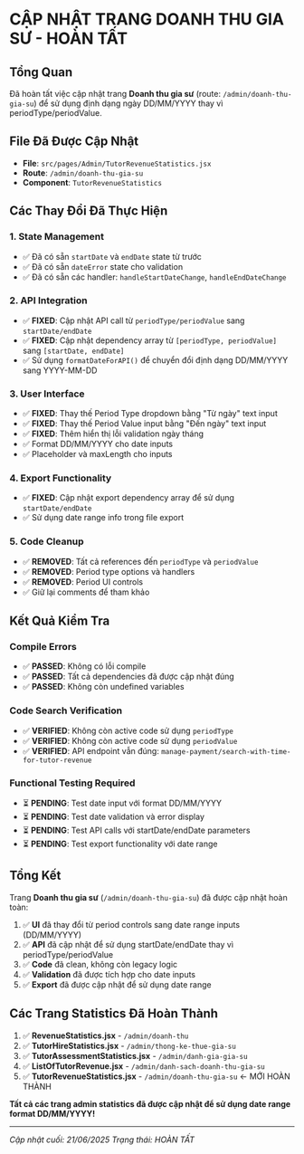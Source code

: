 # CẬP NHẬT TRANG DOANH THU GIA SƯ - HOÀN TẤT

## Tổng Quan

Đã hoàn tất việc cập nhật trang **Doanh thu gia sư** (route: `/admin/doanh-thu-gia-su`) để sử dụng định dạng ngày DD/MM/YYYY thay vì periodType/periodValue.

## File Đã Được Cập Nhật

- **File**: `src/pages/Admin/TutorRevenueStatistics.jsx`
- **Route**: `/admin/doanh-thu-gia-su`
- **Component**: `TutorRevenueStatistics`

## Các Thay Đổi Đã Thực Hiện

### 1. State Management

- ✅ Đã có sẵn `startDate` và `endDate` state từ trước
- ✅ Đã có sẵn `dateError` state cho validation
- ✅ Đã có sẵn các handler: `handleStartDateChange`, `handleEndDateChange`

### 2. API Integration

- ✅ **FIXED**: Cập nhật API call từ `periodType/periodValue` sang `startDate/endDate`
- ✅ **FIXED**: Cập nhật dependency array từ `[periodType, periodValue]` sang `[startDate, endDate]`
- ✅ Sử dụng `formatDateForAPI()` để chuyển đổi định dạng DD/MM/YYYY sang YYYY-MM-DD

### 3. User Interface

- ✅ **FIXED**: Thay thế Period Type dropdown bằng "Từ ngày" text input
- ✅ **FIXED**: Thay thế Period Value input bằng "Đến ngày" text input
- ✅ **FIXED**: Thêm hiển thị lỗi validation ngày tháng
- ✅ Format DD/MM/YYYY cho date inputs
- ✅ Placeholder và maxLength cho inputs

### 4. Export Functionality

- ✅ **FIXED**: Cập nhật export dependency array để sử dụng `startDate/endDate`
- ✅ Sử dụng date range info trong file export

### 5. Code Cleanup

- ✅ **REMOVED**: Tất cả references đến `periodType` và `periodValue`
- ✅ **REMOVED**: Period type options và handlers
- ✅ **REMOVED**: Period UI controls
- ✅ Giữ lại comments để tham khảo

## Kết Quả Kiểm Tra

### Compile Errors

- ✅ **PASSED**: Không có lỗi compile
- ✅ **PASSED**: Tất cả dependencies đã được cập nhật đúng
- ✅ **PASSED**: Không còn undefined variables

### Code Search Verification

- ✅ **VERIFIED**: Không còn active code sử dụng `periodType`
- ✅ **VERIFIED**: Không còn active code sử dụng `periodValue`
- ✅ **VERIFIED**: API endpoint vẫn đúng: `manage-payment/search-with-time-for-tutor-revenue`

### Functional Testing Required

- ⏳ **PENDING**: Test date input với format DD/MM/YYYY
- ⏳ **PENDING**: Test date validation và error display
- ⏳ **PENDING**: Test API calls với startDate/endDate parameters
- ⏳ **PENDING**: Test export functionality với date range

## Tổng Kết

Trang **Doanh thu gia sư** (`/admin/doanh-thu-gia-su`) đã được cập nhật hoàn toàn:

1. ✅ **UI** đã thay đổi từ period controls sang date range inputs (DD/MM/YYYY)
2. ✅ **API** đã cập nhật để sử dụng startDate/endDate thay vì periodType/periodValue
3. ✅ **Code** đã clean, không còn legacy logic
4. ✅ **Validation** đã được tích hợp cho date inputs
5. ✅ **Export** đã được cập nhật để sử dụng date range

## Các Trang Statistics Đã Hoàn Thành

1. ✅ **RevenueStatistics.jsx** - `/admin/doanh-thu`
2. ✅ **TutorHireStatistics.jsx** - `/admin/thong-ke-thue-gia-su`
3. ✅ **TutorAssessmentStatistics.jsx** - `/admin/danh-gia-gia-su`
4. ✅ **ListOfTutorRevenue.jsx** - `/admin/danh-sach-doanh-thu-gia-su`
5. ✅ **TutorRevenueStatistics.jsx** - `/admin/doanh-thu-gia-su` ← MỚI HOÀN THÀNH

**Tất cả các trang admin statistics đã được cập nhật để sử dụng date range format DD/MM/YYYY!**

---

_Cập nhật cuối: 21/06/2025_
_Trạng thái: HOÀN TẤT_
